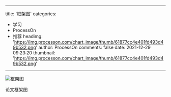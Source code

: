 
---
title: '框架图'
categories: 
 - 学习
 - ProcessOn
 - 推荐
headimg: 'https://img.processon.com/chart_image/thumb/61877cc4e401fd493d49b532.png'
author: ProcessOn
comments: false
date: 2021-12-29 09:23:20
thumbnail: 'https://img.processon.com/chart_image/thumb/61877cc4e401fd493d49b532.png'
---

<div>   
<img class="thumb" alt="框架图" src="https://img.processon.com/chart_image/thumb/61877cc4e401fd493d49b532.png" referrerpolicy="no-referrer">
<p>论文框架图</p>  
</div>
            